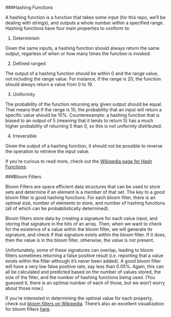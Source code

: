 ###Hashing Functions

A hashing function is a function that takes some input (for this repo, we’ll be dealing with strings), and outputs a whole number within a specified range.  Hashing functions have four main properties to conform to:

1. Determinism

  Given the same inputs, a hashing function should always return the same output, regarless of when or how many times the function is invoked.

2. Defined ranged

  The output of a hashing function should be within 0 and the range value, not including the range value.  For instance, if the range is 20, the function should always return a value from 0 to 19.

3. Uniformity

  The probability of the function returning any given output should be equal.  That means that if the range is 10, the probability that an input will return a specific value should be 10%.  Counterexample: a hashing function that is biased to an output of 5 (meaning that it tends to return 5) has a much higher probability of returning 5 than 0, so this is not uniformly distributed.

4.  Irreversible

  Given the output of a hashing function, it should not be possible to reverse the operation to retrieve the input value.


If you’re curious to read more, check out the [Wikipedia page for Hash Functions](http://en.wikipedia.org/wiki/Hash_function).



###Bloom Filters

Bloom Filters are space efficient data structures that can be used to store sets and determine if an element is a member of that set.  The key to a good bloom filter is good hashing functions.  For each bloom filter, there is an optimal size, number of elements to store, and number of hashing functions (all of which can be probabilistically determined).

Bloom filters store data by creating a signature for each value input, and storing that signature in the bits of an array.  Then, when we want to check for the existence of a value within the bloom filter, we will generate its signature, and check if that signature exists within the bloom filter.  If it does, then the value is in the bloom filter, otherwise, the value is not present.

Unfortunately, some of these signatures can overlap, leading to bloom filters sometimes returning a false positive result (i.e. reporting that a value exists within the filter although it’s never been added).  A good bloom filter will have a very low false positive rate, say less than 0.05%.  Again, this can all be calculated and predicted based on the number of values stored, the size of the filter, and the number of hashing functions being used.  (You guessed it, there is an optimal number of each of those, but we won’t worry about those now.)


If you’re interested in determining the optimal value for each property, check out [bloom filters on Wikipedia](http://en.wikipedia.org/wiki/Bloom_filter).  There’s also an excellent visualization for bloom filters [here](http://www.jasondavies.com/bloomfilter/).
